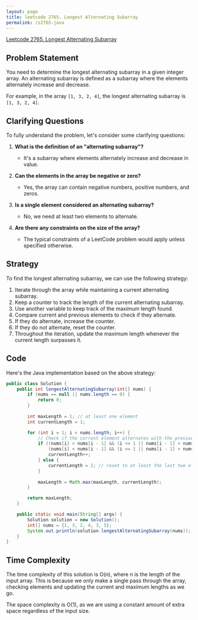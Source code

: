 ```yaml
---
layout: page
title: leetcode 2765. Longest Alternating Subarray
permalink: /s2765-java
---
```

[Leetcode 2765. Longest Alternating Subarray](https://algoadvance.github.io/algoadvance/l2765)
## Problem Statement

You need to determine the longest alternating subarray in a given integer array. An alternating subarray is defined as a subarray where the elements alternately increase and decrease.

For example, in the array `[1, 3, 2, 4]`, the longest alternating subarray is `[1, 3, 2, 4]`.

## Clarifying Questions

To fully understand the problem, let's consider some clarifying questions:

1. **What is the definition of an "alternating subarray"?**
   - It's a subarray where elements alternately increase and decrease in value.

2. **Can the elements in the array be negative or zero?**
   - Yes, the array can contain negative numbers, positive numbers, and zeros.

3. **Is a single element considered an alternating subarray?**
   - No, we need at least two elements to alternate.

4. **Are there any constraints on the size of the array?**
   - The typical constraints of a LeetCode problem would apply unless specified otherwise.

## Strategy

To find the longest alternating subarray, we can use the following strategy:

1. Iterate through the array while maintaining a current alternating subarray.
2. Keep a counter to track the length of the current alternating subarray.
3. Use another variable to keep track of the maximum length found.
4. Compare current and previous elements to check if they alternate.
5. If they do alternate, increase the counter.
6. If they do not alternate, reset the counter.
7. Throughout the iteration, update the maximum length whenever the current length surpasses it.

## Code

Here's the Java implementation based on the above strategy:

```java
public class Solution {
    public int longestAlternatingSubarray(int[] nums) {
        if (nums == null || nums.length == 0) {
            return 0;
        }
        
        int maxLength = 1; // at least one element
        int currentLength = 1;

        for (int i = 1; i < nums.length; i++) {
            // Check if the current element alternates with the previous one
            if ((nums[i] > nums[i - 1] && (i <= 1 || nums[i - 1] < nums[i - 2])) || 
                (nums[i] < nums[i - 1] && (i <= 1 || nums[i - 1] > nums[i - 2]))) {
                currentLength++;
            } else {
                currentLength = 2; // reset to at least the last two elements
            }
            
            maxLength = Math.max(maxLength, currentLength);
        }

        return maxLength;
    }

    public static void main(String[] args) {
        Solution solution = new Solution();
        int[] nums = {1, 3, 2, 4, 3, 5};
        System.out.println(solution.longestAlternatingSubarray(nums)); // Output: 6
    }
}
```

## Time Complexity

The time complexity of this solution is O(n), where n is the length of the input array. This is because we only make a single pass through the array, checking elements and updating the current and maximum lengths as we go.

The space complexity is O(1), as we are using a constant amount of extra space regardless of the input size.